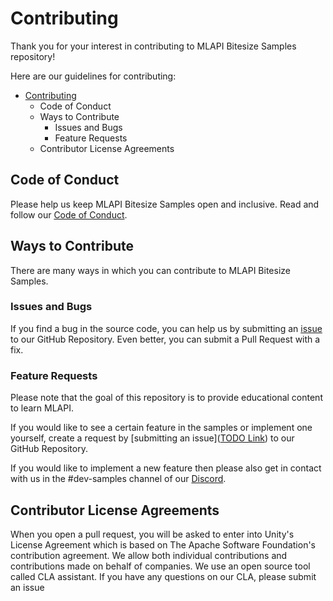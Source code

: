 # Contributing

Thank you for your interest in contributing to MLAPI Bitesize Samples repository!

Here are our guidelines for contributing:

* [Contributing](#contributing)
  * [<a name="coc"></a> Code of Conduct](#-code-of-conduct)
  * [<a name="ways"></a> Ways to Contribute](#-ways-to-contribute)
    * [<a name="issue"></a> Issues and Bugs](#-issues-and-bugs)
    * [<a name="feature"></a> Feature Requests](#-feature-requests)
  * [<a name="cla"></a> Contributor License Agreements](#-contributor-license-agreements)

## <a name="coc"></a> Code of Conduct

Please help us keep MLAPI Bitesize Samples open and inclusive. Read and follow our [Code of Conduct](https://github.com/Unity-Technologies/com.unity.multiplayer.mlapi/blob/master/CODE_OF_CONDUCT.md).

## <a name="ways"></a> Ways to Contribute

There are many ways in which you can contribute to MLAPI Bitesize Samples.

### <a name="issue"></a> Issues and Bugs

If you find a bug in the source code, you can help us by submitting an [issue](https://github.com/Unity-Technologies/com.unity.multiplayer.samples.bitesize/issues/new/choose) to our GitHub Repository. Even better, you can submit a Pull Request with a fix.

### <a name="feature"></a> Feature Requests

Please note that the goal of this repository is to provide educational content to learn MLAPI. 

If you would like to see a certain feature in the samples or implement one yourself, create a request by [submitting an issue]([TODO Link](https://github.com/Unity-Technologies/com.unity.multiplayer.samples.bitesize/issues/new?assignees=&labels=stat%3Aawaiting+triage%2C+type%3Afeature&template=feature_request.md&title=)) to our GitHub Repository.

If you would like to implement a new feature then please also get in contact with us in the #dev-samples channel of our [Discord](https://discord.gg/buMxnnPvTb).

## <a name="cla"></a> Contributor License Agreements

When you open a pull request, you will be asked to enter into Unity's License Agreement which is based on The Apache Software Foundation's contribution agreement. We allow both individual contributions and contributions made on behalf of companies. We use an open source tool called CLA assistant. If you have any questions on our CLA, please submit an issue